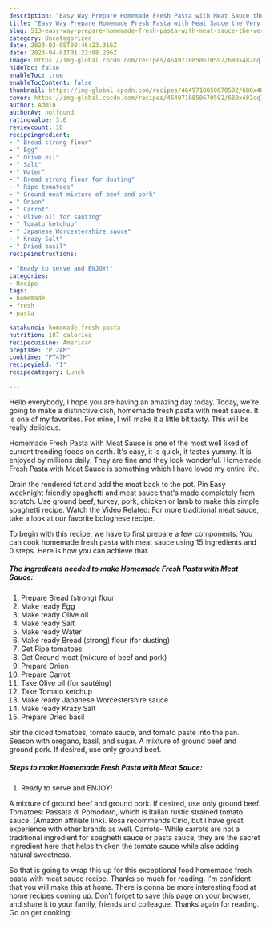 ```yaml
---
description: "Easy Way Prepare Homemade Fresh Pasta with Meat Sauce the Very Delicious}"
title: "Easy Way Prepare Homemade Fresh Pasta with Meat Sauce the Very Delicious}"
slug: 513-easy-way-prepare-homemade-fresh-pasta-with-meat-sauce-the-very-delicious
category: Uncategorized
date: 2023-02-05T00:46:23.316Z
date: 2023-04-01T01:23:08.206Z
image: https://img-global.cpcdn.com/recipes/4649710850670592/680x482cq70/homemade-fresh-pasta-with-meat-sauce-recipe-main-photo.jpg
hideToc: false
enableToc: true
enableTocContent: false
thumbnail: https://img-global.cpcdn.com/recipes/4649710850670592/680x482cq70/homemade-fresh-pasta-with-meat-sauce-recipe-main-photo.jpg
cover: https://img-global.cpcdn.com/recipes/4649710850670592/680x482cq70/homemade-fresh-pasta-with-meat-sauce-recipe-main-photo.jpg
author: Admin
authorAv: notfound
ratingvalue: 3.6
reviewcount: 10
recipeingredient:
- " Bread strong flour"
- " Egg"
- " Olive oil"
- " Salt"
- " Water"
- " Bread strong flour for dusting"
- " Ripe tomatoes"
- " Ground meat mixture of beef and pork"
- " Onion"
- " Carrot"
- " Olive oil for sauting"
- " Tomato ketchup"
- " Japanese Worcestershire sauce"
- " Krazy Salt"
- " Dried basil"
recipeinstructions:

- "Ready to serve and ENJOY!"
categories:
- Recipe
tags:
- homemade
- fresh
- pasta

katakunci: homemade fresh pasta 
nutrition: 187 calories
recipecuisine: American
preptime: "PT24M"
cooktime: "PT47M"
recipeyield: "1"
recipecategory: Lunch

---
```



Hello everybody, I hope you are having an amazing day today. Today, we're going to make a distinctive dish, homemade fresh pasta with meat sauce. It is one of my favorites. For mine, I will make it a little bit tasty. This will be really delicious.

Homemade Fresh Pasta with Meat Sauce is one of the most well liked of current trending foods on earth. It's easy, it is quick, it tastes yummy. It is enjoyed by millions daily. They are fine and they look wonderful. Homemade Fresh Pasta with Meat Sauce is something which I have loved my entire life.

Drain the rendered fat and add the meat back to the pot. Pin Easy weeknight friendly spaghetti and meat sauce that&#39;s made completely from scratch. Use ground beef, turkey, pork, chicken or lamb to make this simple spaghetti recipe. Watch the Video Related: For more traditional meat sauce, take a look at our favorite bolognese recipe.


To begin with this recipe, we have to first prepare a few components. You can cook homemade fresh pasta with meat sauce using 15 ingredients and 0 steps. Here is how you can achieve that.

<!--inarticleads1-->

##### The ingredients needed to make Homemade Fresh Pasta with Meat Sauce:

1. Prepare  Bread (strong) flour
1. Make ready  Egg
1. Make ready  Olive oil
1. Make ready  Salt
1. Make ready  Water
1. Make ready  Bread (strong) flour (for dusting)
1. Get  Ripe tomatoes
1. Get  Ground meat (mixture of beef and pork)
1. Prepare  Onion
1. Prepare  Carrot
1. Take  Olive oil (for sautéing)
1. Take  Tomato ketchup
1. Make ready  Japanese Worcestershire sauce
1. Make ready  Krazy Salt
1. Prepare  Dried basil


Stir the diced tomatoes, tomato sauce, and tomato paste into the pan. Season with oregano, basil, and sugar. A mixture of ground beef and ground pork. If desired, use only ground beef. 

<!--inarticleads2-->

##### Steps to make Homemade Fresh Pasta with Meat Sauce:


1. Ready to serve and ENJOY!

A mixture of ground beef and ground pork. If desired, use only ground beef. Tomatoes: Passata di Pomodoro, which is Italian rustic strained tomato sauce. (Amazon affiliate link). Rosa recommends Cirio, but I have great experience with other brands as well. Carrots- While carrots are not a traditional ingredient for spaghetti sauce or pasta sauce, they are the secret ingredient here that helps thicken the tomato sauce while also adding natural sweetness. 

So that is going to wrap this up for this exceptional food homemade fresh pasta with meat sauce recipe. Thanks so much for reading. I'm confident that you will make this at home. There is gonna be more interesting food at home recipes coming up. Don't forget to save this page on your browser, and share it to your family, friends and colleague. Thanks again for reading. Go on get cooking!
